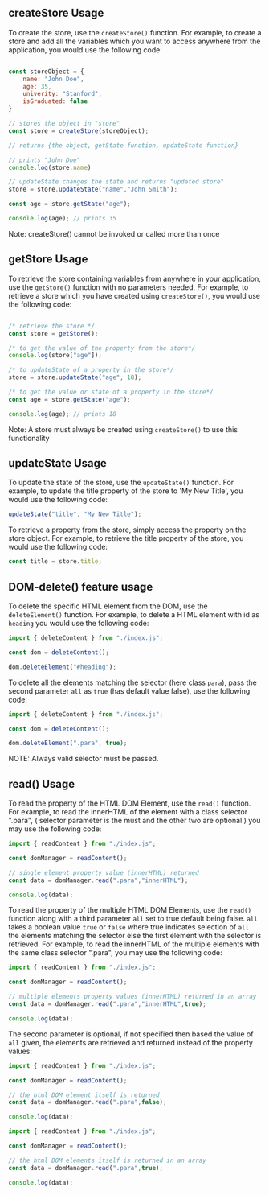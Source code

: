 ## createStore Usage

To create the store, use the `createStore()` function. For example, to create a store and add all the variables which you want to access anywhere from the application, you would use the following code:

```javascript

const storeObject = {
    name: "John Doe",
    age: 35,
    univerity: "Stanford",
    isGraduated: false
}

// stores the object in "store"
const store = createStore(storeObject);

// returns {the object, getState function, updateState function}

// prints "John Doe"
console.log(store.name)

// updateState changes the state and returns "updated store"
store = store.updateState("name","John Smith");

const age = store.getState("age");

console.log(age); // prints 35
```

Note: createStore() cannot be invoked or called more than once

## getStore Usage

To retrieve the store containing variables from anywhere in your application, use the `getStore()` function with no parameters needed. For example, to retrieve a store which you have created using `createStore()`, you would use the following code:

```javascript

/* retrieve the store */
const store = getStore();

/* to get the value of the property from the store*/
console.log(store["age"]);

/* to updateState of a property in the store*/
store = store.updateState("age", 18);

/* to get the value or state of a property in the store*/
const age = store.getState("age");

console.log(age); // prints 18
```

Note: A store must always be created using `createStore()` to use this functionality 

## updateState Usage

To update the state of the store, use the `updateState()` function. For example, to update the title property of the store to 'My New Title', you would use the following code:

```javascript
updateState("title", "My New Title");
```

To retrieve a property from the store, simply access the property on the store object. For example, to retrieve the title property of the store, you would use the following code:

```javascript
const title = store.title;
```

## DOM-delete() feature usage

To delete the specific HTML element from the DOM, use the `deleteElement()` function. For example, to delete a HTML element with id as `heading` you would use the following code:

```javascript
import { deleteContent } from "./index.js";

const dom = deleteContent();

dom.deleteElement("#heading");
```

To delete all the elements matching the selector (here class `para`), pass the second parameter `all` as `true` (has default value false), use the following code:

```javascript
import { deleteContent } from "./index.js";

const dom = deleteContent();

dom.deleteElement(".para", true);
```

NOTE: Always valid selector must be passed.

## read() Usage

To read the property of the HTML DOM Element, use the `read()` function. For example, to read the innerHTML of the element with a class selector ".para", ( selector parameter is the must and the other two are optional ) you may use the following code:

```javascript
import { readContent } from "./index.js";

const domManager = readContent();

// single element property value (innerHTML) returned 
const data = domManager.read(".para","innerHTML");

console.log(data);
```

To read the property of the multiple HTML DOM Elements, use the `read()` function along with a third parameter `all` set to true default being false. `all` takes a boolean value `true` or `false` where true indicates selection of `all` the elements matching the selector else the first element with the selector is retrieved. For example, to read the innerHTML of the multiple elements with the same class selector ".para", you may use the following code:

```javascript
import { readContent } from "./index.js";

const domManager = readContent();

// multiple elements property values (innerHTML) returned in an array
const data = domManager.read(".para","innerHTML",true);

console.log(data);
```

The second parameter is optional, if not specified then based the value of `all` given, the elements are retrieved and returned instead of the property values:

```javascript
import { readContent } from "./index.js";

const domManager = readContent();

// the html DOM element itself is returned
const data = domManager.read(".para",false);

console.log(data);
```

```javascript
import { readContent } from "./index.js";

const domManager = readContent();

// the html DOM elements itself is returned in an array
const data = domManager.read(".para",true);

console.log(data);
```
